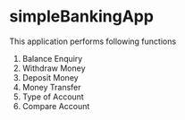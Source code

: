 # simpleBankingApp
This application performs following functions
1. Balance Enquiry
2. Withdraw Money
3. Deposit Money
4. Money Transfer
5. Type of Account
6. Compare Account
